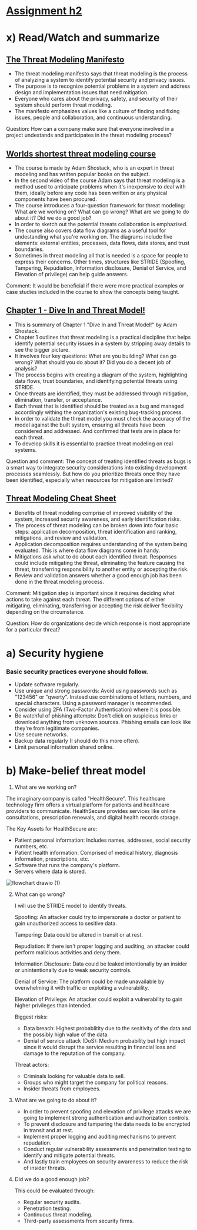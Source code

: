 # [Assignment h2](https://terokarvinen.com/2024/information-security-2024-spring/#h2-should-tero-wear-a-helmet)  

# x) Read/Watch and summarize

## [The Threat Modeling Manifesto](https://www.threatmodelingmanifesto.org/)

- The threat modeling manifesto says that threat modeling is the process of analyzing a system to identify potential security and privacy issues.
- The purpose is to recognize potential problems in a system and address design and implementation issues that need mitigation.
- Everyone who cares about the privacy, safety, and security of their system should perform threat modeling.
- The manifesto emphasizes values like a culture of finding and fixing issues, people and collaboration, and continuous understanding.

Question: How can a company make sure that everyone involved in a project undestands and participates in the threat modeling process?

## [Worlds shortest threat modeling course](https://www.youtube.com/playlist?list=PLCVhBqLDKoOOZqKt74QI4pbDUnXSQo0nf)

- The course is made by Adam Shostack, who is an expert in threat modeling and has written popular books on the subject.
- In the second video of the course Adam says that threat modeling is a method used to anticipate problems when it's inexpensive to deal with them, ideally before any code has been written or any physical components have been procured.
- The course introduces a four-question framework for threat modeling: What are we working on? What can go wrong? What are we going to do about it? Did we do a good job?
- In order to sketch out the potential threats collaboration is emphazised.
- The course also covers data flow diagrams as a useful tool for undestanding what you're working on. The diagrams include five elements: external entities, processes, data flows, data stores, and trust boundaries.
- Sometimes in threat modeling all that is needed is a space for people to express their concerns. Other times, structures like STRIDE (Spoofing, Tampering, Repudiation, Information disclosure, Denial of Service, and Elevation of privilege) can help guide answers.

Comment: It would be beneficial if there were more practical examples or case studies included in the course to show the concepts being taught.


## [Chapter 1 - Dive In and Threat Model!](https://learning.oreilly.com/library/view/threat-modeling-designing/9781118810057/9781118810057c01.xhtml#c1)

- This is summary of Chapter 1 "Dive In and Threat Model!" by Adam Shostack.
- Chapter 1 outlines that threat modeling is a practical discipline that helps identify potential security issues in a system by stripping away details to see the bigger picture.
- It involves four key questions: What are you building? What can go wrong? What should you do about it? Did you do a decent job of analysis?
- The process begins with creating a diagram of the system, highlighting data flows, trust boundaries, and identifying potential threats using STRIDE.
- Once threats are identified, they must be addressed through mitigation, elimination, transfer, or acceptance.
- Each threat that is identified should be treated as a bug and managed accordingly withing the organization's existing bug-tracking process.
- In order to validate the threat model you must check the accuracy of the model against the built system, ensuring all threats have been considered and addressed. And confirmed that tests are in place for each threat.
- To develop skills it is essential to practice threat modeling on real systems.

Question and comment: The concept of treating identified threats as bugs is a smart way to integrate security considerations into existing development processes seamlessly. But how do you prioritize threats once they have been identified, especially when resources for mitigation are limited?

## [Threat Modeling Cheat Sheet](https://cheatsheetseries.owasp.org/cheatsheets/Threat_Modeling_Cheat_Sheet.html)

- Benefits of threat modeling comprise of improved visibility of the system, increased security awareness, and early identification risks.
- The process of threat modeling can be broken down into four basic steps: application decomposition, threat identification and ranking, mitigations, and review and validation.
- Application decomposition requires understanding of the system being evaluated. This is where data flow diagrams come in handy.
- Mitigations ask what to do about each identified threat. Responses could include mitigating the threat, eliminating the feature causing the threat, transferring responsibility to another entity or accepting the risk.
- Review and validation answers whether a good enough job has been done in the threat modeling process.

Comment: Mitigation step is important since it requires deciding what actions to take against each threat. The different options of either mitigating, eliminating, transferring or accepting the risk deliver flexibility depending on the circumstance.
  
  Question: How do organizations decide which response is most appropriate for a particular threat?


# a) Security hygiene

### Basic security practices everyone should follow. 

- Update software regularly.
- Use unique and strong passwords: Avoid using passwords such as "123456" or "qwerty". Instead use combinations of letters, numbers, and special characters. Using a password manager is recommended.
- Consider using 2FA (Two-Factor Authentication) where it is possible.
- Be watchful of phishing attempts: Don't click on suspicious links or download anything from unknown sources. Phishing emails can look like they're from legitimate companies.
- Use secure networks.
- Backup data regularly (I should do this more often).
- Limit personal information shared online.


# b) Make-belief threat model

1) What are we working on?

  The imaginary company is called "HealthSecure". This healthcare technology firm offers a virtual platform for patients and healthcare providers to communicate. HealthSecure provides services like online consultations, prescription renewals, and digital health records storage. 

  The Key Assets for HealthSecure are:
  - Patient personal information: Includes names, addresses, social security numbers, etc.
  - Patient health information: Comprised of medical history, diagnosis information, prescriptions, etc.
  - Software that runs the company's platform.
  - Servers where data is stored.

![flowchart drawio (1)](https://github.com/roopeti/infosec_2024/assets/113911074/ee0ba973-d6ac-4e84-9602-b8360647ab2e)

2) What can go wrong?

   I will use the STRIDE model to identify threats.

   Spoofing: An attacker could try to impersonate a doctor or patient to gain unauthorized access to sesitive data.
   
   Tampering: Data could be altered in transit or at rest.
   
   Repudiation: If there isn't proper logging and auditing, an attacker could perform malicious activities and deny them.
   
   Information Disclosure: Data could be leaked intentionally by an insider or unintentionally due to weak security controls.
   
   Denial of Service: The platform could be made unavailable by overwhelming it with traffic or exploiting a vulnerability.
   
   Elevation of Privilege: An attacker could exploit a vulnerability to gain higher privileges than intended.

   Biggest risks:
   - Data breach: Highest probablitity due to the sesitivity of the data and the possibly high value of the data.
   - Denial of service attack (DoS): Medium probability but high impact since it would disrupt the service resulting in financial loss and damage to the reputation of the company.
  
   Threat actors:
   - Criminals looking for valuable data to sell.
   - Groups who might target the company for political reasons.
   - Insider threats from employees.

4) What are we going to do about it?

   - In order to prevent spoofing and elevation of privilege attacks we are going to implement strong authentication and authorization controls.
   - To prevent disclosure and tampering the data needs to be encrypted in transit and at rest.
   - Implement proper logging and auditing mechanisms to prevent repudation.
   - Conduct regular vulnerability assessments and penetration testing to identify and mitigate potential threats.
   - And lastly train employees on security awareness to reduce the risk of insider threats.
  
5) Did we do a good enough job?

   This could be evaluated through:
   - Regular security audits.
   - Penetration testing.
   - Continuous threat modeling.
   - Third-party assessments from security firms.
